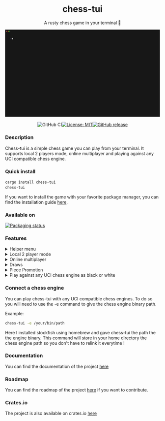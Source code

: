 <div align="center">
<h1>chess-tui</h1>
A rusty chess game in your terminal 🦀

![board](./examples/play_against_white_bot.gif)

<div>

  ![GitHub CI](https://github.com/thomas-mauran/chess-tui/actions/workflows/flow_test_build_push.yml/badge.svg)[![License: MIT](https://img.shields.io/badge/License-MIT-yellow.svg)](https://opensource.org/licenses/MIT)[![GitHub release](https://img.shields.io/github/v/release/thomas-mauran/chess-tui?color=success)](https://github.com/thomas-mauran/chess-tui/releases/latest)
  </div>
</div>

### Description

Chess-tui is a simple chess game you can play from your terminal. It supports local 2 players mode, online multiplayer and playing against any UCI compatible chess engine.

### Quick install

```bash
cargo install chess-tui
chess-tui
```

If you want to install the game with your favorite package manager, you can find the installation guide [here](https://thomas-mauran.github.io/chess-tui/docs/Installation/Packaging%20status).

### Available on
[![Packaging status](https://repology.org/badge/vertical-allrepos/chess-tui.svg)](https://repology.org/project/chess-tui/versions)

### Features

<details>
  <summary>Helper menu</summary>
  <img src="./examples/helper.gif" alt="Helper menu" />
</details>
<details>
  <summary>Local 2 player mode</summary>
  <img src="./examples/demo.gif" alt="Local 2 players" />
</details>
<details>
  <summary>Online multiplayer</summary>
  <img src="./website/static/gif/multiplayer.gif" alt="Online multiplayer" />
</details>
<details>
  <summary>Draws</summary>
  <ul>
  <li>Stalemate</li>
  <li>50 moves rules</li>
  <li>3 time repetition of the same position</li>
  </ul>
</details>
<details>
  <summary>Piece Promotion</summary>
  no demo available yet
</details>
<details>
  <summary>Play against any UCI chess engine as black or white</summary>
  <h3>Play the white pieces</h3>
  <img src="./examples/play_against_white_bot.gif" alt="Play against a chess engine as white" />

  <h3>Play the black pieces</h3>
  <img src="./examples/play_against_black_bot.gif" alt="Play against a chess engine as black" />
</details>

### Connect a chess engine

You can play chess-tui with any UCI compatible chess engines. To do so you will need to use the -e command to give the chess engine binary path.

Example:

```bash
chess-tui -e /your/bin/path
```

Here I installed stockfish using homebrew and gave chess-tui the path the the engine binary.
This command will store in your home directory the chess engine path so you don't have to relink it everytime !

### Documentation

You can find the documentation of the project [here](https://thomas-mauran.github.io/chess-tui/docs/intro)

### Roadmap

You can find the roadmap of the project [here](https://github.com/users/thomas-mauran/projects/4) if you want to contribute.

### Crates.io

The project is also available on crates.io [here](https://crates.io/crates/chess-tui)
